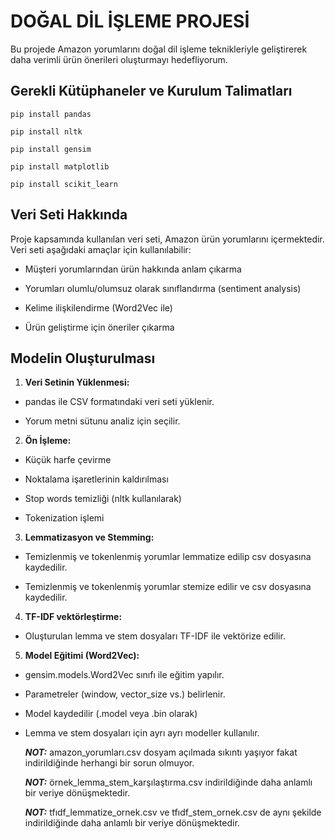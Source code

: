 # DOĞAL DİL İŞLEME PROJESİ

Bu projede Amazon yorumlarını doğal dil işleme teknikleriyle geliştirerek daha verimli ürün önerileri oluşturmayı hedefliyorum.

## Gerekli Kütüphaneler ve Kurulum Talimatları

`pip install pandas` 

`pip install nltk`

`pip install gensim`

`pip install matplotlib`

`pip install scikit_learn`

## Veri Seti Hakkında

Proje kapsamında kullanılan veri seti, Amazon ürün yorumlarını içermektedir. Veri seti aşağıdaki amaçlar için kullanılabilir:

* Müşteri yorumlarından ürün hakkında anlam çıkarma

* Yorumları olumlu/olumsuz olarak sınıflandırma (sentiment analysis)

* Kelime ilişkilendirme (Word2Vec ile)

* Ürün geliştirme için öneriler çıkarma

 ## Modelin Oluşturulması

1. **Veri Setinin Yüklenmesi:**

* pandas ile CSV formatındaki veri seti yüklenir.

* Yorum metni sütunu analiz için seçilir.

2. **Ön İşleme:**

* Küçük harfe çevirme

* Noktalama işaretlerinin kaldırılması

* Stop words temizliği (nltk kullanılarak)

* Tokenization işlemi

3. **Lemmatizasyon ve Stemming:**

* Temizlenmiş ve tokenlenmiş yorumlar lemmatize edilip csv dosyasına kaydedilir.

* Temizlenmiş ve tokenlenmiş yorumlar stemize edilir ve csv dosyasına kaydedilir.

4. **TF-IDF vektörleştirme:**

* Oluşturulan lemma ve stem dosyaları TF-IDF ile vektörize edilir.

5. **Model Eğitimi (Word2Vec):**

* gensim.models.Word2Vec sınıfı ile eğitim yapılır.

* Parametreler (window, vector_size vs.) belirlenir.

* Model kaydedilir (.model veya .bin olarak)

* Lemma ve stem dosyaları için ayrı ayrı modeller kullanılır.

  ***NOT:*** amazon_yorumları.csv dosyam açılmada sıkıntı yaşıyor fakat indirildiğinde herhangi bir sorun olmuyor.
  
  ***NOT:*** örnek_lemma_stem_karşılaştırma.csv indirildiğinde daha anlamlı bir veriye dönüşmektedir.
  
  ***NOT:*** tfıdf_lemmatize_ornek.csv ve tfıdf_stem_ornek.csv de aynı şekilde indirildiğinde daha anlamlı bir veriye dönüşmektedir.
